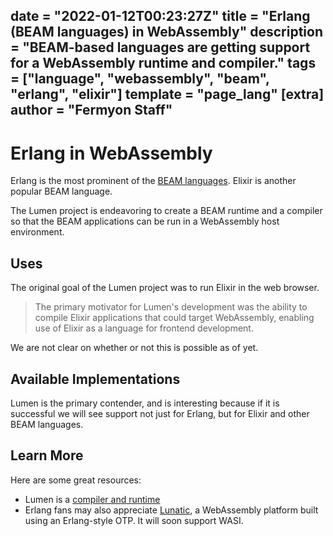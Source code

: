 date = "2022-01-12T00:23:27Z"
title = "Erlang (BEAM languages) in WebAssembly"
description = "BEAM-based languages are getting support for a WebAssembly runtime and compiler."
tags = ["language", "webassembly", "beam", "erlang", "elixir"]
template = "page_lang"
[extra]
author = "Fermyon Staff"
---
# Erlang in WebAssembly

Erlang is the most prominent of the [BEAM languages](https://github.com/llaisdy/beam_languages). Elixir is another popular BEAM language.

The Lumen project is endeavoring to create a BEAM runtime and a compiler so that the BEAM applications can be run in a WebAssembly host environment. 

## Uses

The original goal of the Lumen project was to run Elixir in the web browser.

> The primary motivator for Lumen's development was the ability to compile Elixir applications that could target WebAssembly, enabling use of Elixir as a language for frontend development.

We are not clear on whether or not this is possible as of yet.

## Available Implementations

Lumen is the primary contender, and is interesting because if it is successful we will see support not just for Erlang, but for Elixir and other BEAM languages.

## Learn More

Here are some great resources:

- Lumen is a [compiler and runtime](https://github.com/lumen/lumen)
- Erlang fans may also appreciate [Lunatic](https://lunatic.solutions/), a WebAssembly platform built using an Erlang-style OTP. It will soon support WASI.
